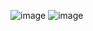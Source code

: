 ![image](https://github.com/Pearlgrowth/REACT-PROJECTS/assets/139564822/899e85ae-4924-4fa5-90b4-427dfbbad1f1)
![image](https://github.com/Pearlgrowth/REACT-PROJECTS/assets/139564822/82e74b19-adb4-417d-87b1-ad8c3275a5a4)
